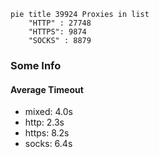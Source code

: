 
```mermaid
pie title 39924 Proxies in list
    "HTTP" : 27748
    "HTTPS": 9874
    "SOCKS" : 8879
```

### Some Info
#### Average Timeout

- mixed: 4.0s
- http: 2.3s
- https: 8.2s
- socks: 6.4s